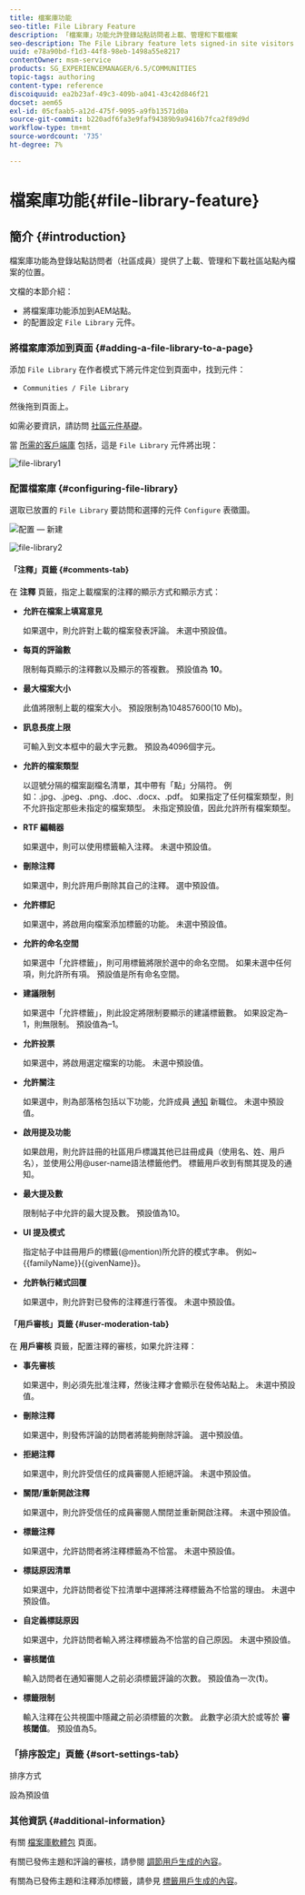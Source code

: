 ```yaml
---
title: 檔案庫功能
seo-title: File Library Feature
description: 「檔案庫」功能允許登錄站點訪問者上載、管理和下載檔案
seo-description: The File Library feature lets signed-in site visitors upload, manage, and download files
uuid: e78a90bd-f1d3-44f8-98eb-1498a55e8217
contentOwner: msm-service
products: SG_EXPERIENCEMANAGER/6.5/COMMUNITIES
topic-tags: authoring
content-type: reference
discoiquuid: ea2b23af-49c3-409b-a041-43c42d846f21
docset: aem65
exl-id: 05cfaab5-a12d-475f-9095-a9fb13571d0a
source-git-commit: b220adf6fa3e9faf94389b9a9416b7fca2f89d9d
workflow-type: tm+mt
source-wordcount: '735'
ht-degree: 7%

---
```


# 檔案庫功能{#file-library-feature}

## 簡介 {#introduction}

檔案庫功能為登錄站點訪問者（社區成員）提供了上載、管理和下載社區站點內檔案的位置。

文檔的本節介紹：

* 將檔案庫功能添加到AEM站點。
* 的配置設定 `File Library` 元件。

### 將檔案庫添加到頁面 {#adding-a-file-library-to-a-page}

添加 `File Library` 在作者模式下將元件定位到頁面中，找到元件：

* `Communities / File Library`

然後拖到頁面上。

如需必要資訊，請訪問 [社區元件基礎](/help/communities/basics.md)。

當 [所需的客戶端庫](/help/communities/essentials-file-library.md#essentials-for-client-side) 包括，這是 `File Library` 元件將出現：

![file-library1](assets/file-library1.png)

### 配置檔案庫 {#configuring-file-library}

選取已放置的 `File Library` 要訪問和選擇的元件 `Configure` 表徵圖。

![配置 — 新建](assets/configure-new.png)

![file-library2](assets/file-library2.png)

#### 「注釋」頁籤 {#comments-tab}

在 **注釋** 頁籤，指定上載檔案的注釋的顯示方式和顯示方式：

* **允許在檔案上填寫意見**

   如果選中，則允許對上載的檔案發表評論。 未選中預設值。

* **每頁的評論數**

   限制每頁顯示的注釋數以及顯示的答複數。 預設值為 **10**。

* **最大檔案大小**

   此值將限制上載的檔案大小。 預設限制為104857600(10 Mb)。

* **訊息長度上限**

   可輸入到文本框中的最大字元數。 預設為4096個字元。

* **允許的檔案類型**

   以逗號分隔的檔案副檔名清單，其中帶有「點」分隔符。 例如：.jpg、.jpeg、.png、.doc、.docx、.pdf。 如果指定了任何檔案類型，則不允許指定那些未指定的檔案類型。 未指定預設值，因此允許所有檔案類型。

* **RTF 編輯器**

   如果選中，則可以使用標籤輸入注釋。 未選中預設值。

* **刪除注釋**

   如果選中，則允許用戶刪除其自己的注釋。 選中預設值。

* **允許標記**

   如果選中，將啟用向檔案添加標籤的功能。 未選中預設值。

* **允許的命名空間**

   如果選中「允許標籤」，則可用標籤將限於選中的命名空間。 如果未選中任何項，則允許所有項。 預設值是所有命名空間。

* **建議限制**

   如果選中「允許標籤」，則此設定將限制要顯示的建議標籤數。 如果設定為–1，則無限制。 預設值為–1。

* **允許投票**

   如果選中，將啟用選定檔案的功能。 未選中預設值。

* **允許關注**

   如果選中，則為部落格包括以下功能，允許成員 [通知](/help/communities/notifications.md) 新職位。 未選中預設值。

* **啟用提及功能**

   如果啟用，則允許註冊的社區用戶標識其他已註冊成員（使用名、姓、用戶名），並使用公用@user-name語法標籤他們。 標籤用戶收到有關其提及的通知。

* **最大提及數**

   限制帖子中允許的最大提及數。 預設值為10。

* **UI 提及模式**

   指定帖子中註冊用戶的標籤(@mention)所允許的模式字串。 例如~{{familyName}}{{givenName}}。

* **允許執行緒式回覆**

   如果選中，則允許對已發佈的注釋進行答復。 未選中預設值。

#### 「用戶審核」頁籤 {#user-moderation-tab}

在 **用戶審核** 頁籤，配置注釋的審核，如果允許注釋：

* **事先審核**

   如果選中，則必須先批准注釋，然後注釋才會顯示在發佈站點上。 未選中預設值。

* **刪除注釋**

   如果選中，則發佈評論的訪問者將能夠刪除評論。 選中預設值。

* **拒絕注釋**

   如果選中，則允許受信任的成員審閱人拒絕評論。 未選中預設值。

* **關閉/重新開啟注釋**

   如果選中，則允許受信任的成員審閱人關閉並重新開啟注釋。 未選中預設值。

* **標籤注釋**

   如果選中，允許訪問者將注釋標籤為不恰當。 未選中預設值。

* **標誌原因清單**

   如果選中，允許訪問者從下拉清單中選擇將注釋標籤為不恰當的理由。 未選中預設值。

* **自定義標誌原因**

   如果選中，允許訪問者輸入將注釋標籤為不恰當的自己原因。 未選中預設值。

* **審核閾值**

   輸入訪問者在通知審閱人之前必須標籤評論的次數。 預設值為一次(**1**)。

* **標籤限制**

   輸入注釋在公共視圖中隱藏之前必須標籤的次數。 此數字必須大於或等於 **審核閾值**。 預設值為5。

### 「排序設定」頁籤 {#sort-settings-tab}

排序方式

設為預設值

### 其他資訊 {#additional-information}

有關 [檔案庫軟體包](/help/communities/essentials-file-library.md) 頁面。

有關已發佈主題和評論的審核，請參閱 [調節用戶生成的內容](/help/communities/moderate-ugc.md)。

有關為已發佈主題和注釋添加標籤，請參見 [標籤用戶生成的內容](/help/communities/tag-ugc.md)。
